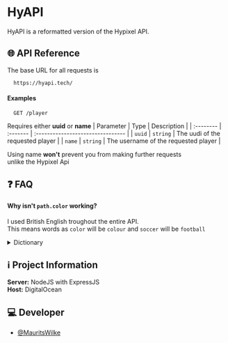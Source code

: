 # HyAPI

HyAPI is a reformatted version of the Hypixel API.

## 🌐 API Reference

The base URL for all requests is

```http
  https://hyapi.tech/
```

#### Examples

```http
  GET /player
```

Requires either **uuid** or **name**
| Parameter | Type | Description |
| :-------- | :------- | :-------------------------------- |
| `uuid` | `string` | The uudi of the requested player |
| `name` | `string` | The username of the requested player |

Using name **won't** prevent you from making further requests \
unlike the Hypixel Api

## ❓ FAQ

#### Why isn't `path.color` working?

I used British English troughout the entire API. \
This means words as `color` will be `colour` and `soccer` will be `football`

<details>
<summary>Dictionary</summary>
<li>color : colour</li>
<li>soccer : football</li>
</details>

## ℹ Project Information

**Server:** NodeJS with ExpressJS \
 **Host:** DigitalOcean

## 💻 Developer

- [@MauritsWilke](https://www.github.com/MauritsWilke)
